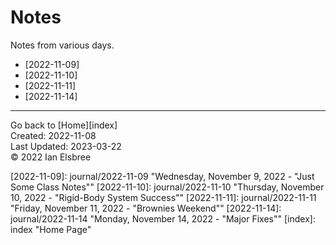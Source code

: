 # Notes

Notes from various days.

- [2022-11-09]
- [2022-11-10]
- [2022-11-11]
- [2022-11-14]

---
Go back to [Home][index]  
Created: 2022-11-08  
Last Updated: 2023-03-22  
© 2022 Ian Elsbree  

[2022-11-09]: journal/2022-11-09 "Wednesday, November 9, 2022 - "Just Some Class Notes""
[2022-11-10]: journal/2022-11-10 "Thursday, November 10, 2022 - "Rigid-Body System Success""
[2022-11-11]: journal/2022-11-11 "Friday, November 11, 2022 - "Brownies Weekend""
[2022-11-14]: journal/2022-11-14 "Monday, November 14, 2022 - "Major Fixes""
[index]: index "Home Page"
